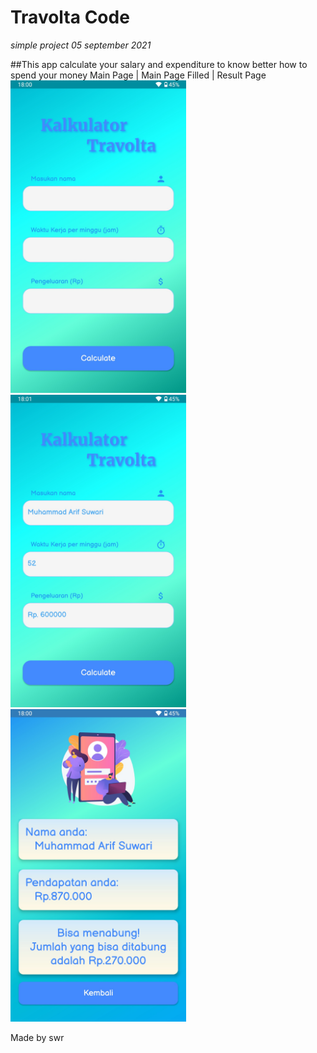 # Travolta Code
*simple project*
*05 september 2021*

##This app calculate your salary and expenditure to know better how to spend your money
Main Page | Main Page Filled | Result Page
<img src="https://github.com/swri/travolta/blob/main/travolta/assets/screenshoots/Screenshot_20210907-180038221.jpg" alt="Main Page" height="500"> <img src="https://github.com/swri/travolta/blob/main/travolta/assets/screenshoots/Screenshot_20210907-180118821.jpg" alt="Main Page Filled" height="500"> <img src="https://github.com/swri/travolta/blob/main/travolta/assets/screenshoots/Screenshot_20210907-180059234.jpg" alt="Result Page" height="500">



Made by swr
